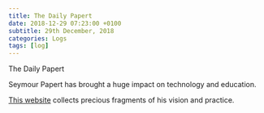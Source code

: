 ```yaml
---
title: The Daily Papert
date: 2018-12-29 07:23:00 +0100
subtitle: 29th December, 2018
categories: Logs
tags: [log]
---
```


The Daily Papert

Seymour Papert has brought a huge impact on technology and education.

[This website](http://dailypapert.com/) collects precious fragments of his vision and practice.


